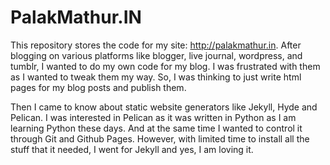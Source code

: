 PalakMathur.IN
===============

 This repository stores the code for my site: http://palakmathur.in.
 After blogging on various platforms like blogger, live journal, wordpress, 
 and tumblr, I wanted to do my own code for my blog. I was frustrated with 
 them as I wanted to tweak them my way. So, I was thinking to just write html 
 pages for my blog posts and publish them. 

 Then I came to know about static website generators like Jekyll, Hyde and Pelican. 
 I was interested in Pelican as it was written in Python as I am learning Python these 
 days. And at the same time I wanted to control it through Git and Github Pages. However, 
 with limited time to install all the stuff that it needed, I went for Jekyll and yes, I 
 am loving it. 

 
 

